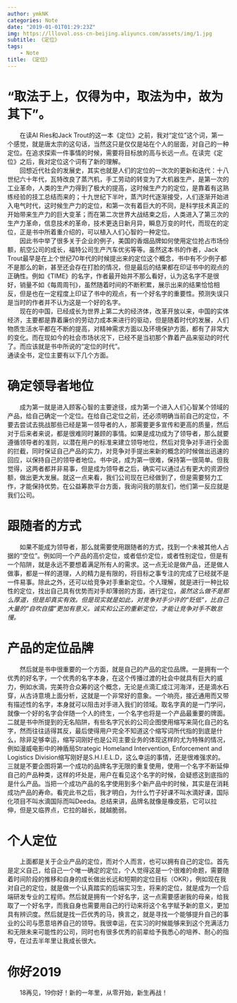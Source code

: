 ```yaml
---
author: ymkNK
categories: Note
date: "2019-01-01T01:29:23Z"
img: https://lllovol.oss-cn-beijing.aliyuncs.com/assets/img/1.jpg
subtitle: 《定位》
tags:
    - Note
title: 《定位》
---
```

# “取法于上，仅得为中，取法为中，故为其下”。
&emsp;&emsp;在读AI Ries和Jack Trout的这一本《定位》之前，我对“定位”这个词，第一个感觉，就是唐太宗的这句话，当然这只是仅仅是站在个人的层面，对自己的一种定位。在追求探索一件事情的时候，需要将目标放的高与长远一点。在读完《定位》之后，我对定位这个词有了新的理解。  
&emsp;&emsp;回想近代社会的发展史，其实也就是人们的定位的一次次的更新和迭代：十八世纪六十年代，瓦特改良了蒸汽机，手工劳动的转变为了大机器生产，是第一次的工业革命，人类的生产力得到了极大的提高，这时候生产力的定位，是靠着有这熟练经验的技工总结而来的；十九世纪下半叶，蒸汽时代逐渐接受，人们逐渐开始进入电气时代，这时候生产力的定位，和第一次有着巨大的不同，是科学技术真正的开始带来生产力的巨大变革；而在第二次世界大战结束之后，人类进入了第三次的生产力革命，信息技术的革命，技术更迭日新月异，瞬息万变的时代，而现在的定位，正是书中所着重介绍的，可以植入人们心智的一种定位。  
&emsp;&emsp;因此书中举了很多关于企业的例子，美国的香烟品牌如何使用定位抢占市场份额，航空公司的成长，福特公司生产汽车优劣等等。虽然这本书的作者，Jack Trout最早是在上个世纪70年代的时候提出来的定位这个概念，书中有不少例子都不是那么的新，甚至还会存在打脸的情况，但是最后的结果都在印证书中的观点的正确性。例如《TIME》的名字，作者最开始并不那么看好，认为这名字不是很好，销量不如《每周周刊》，虽然随着时间的不断积累，展示出来的结果恰恰相反，但是也在一定程度上印证了书中的观点，有一个好名字的重要性。预测失误只是当时的作者并不认为这是一个好的名字。  
&emsp;&emsp;现在的中国，已经成长为世界上第二大的经济体，改革开放以来，中国的实体经济，主要都是靠着廉价的劳动力成本来进行的驱动，但是随着时代的发展，人们物质生活水平都在不断的提高，对精神需求方面以及环境保护方面，都有了非常大的变化。而在现如今的社会市场状况下，已经不是当初那个靠着产品来驱动的时代了。而应该就是书中所说的“定位的时代”。  
通读全书，定位主要有以下几个方面。
# 确定领导者地位
&emsp;&emsp;成为第一就是进入顾客心智的主要途径，成为第一个进入人们心智某个领域的产品，给自己确定一个定位。在给自己定位之前，还必须明确当前自己的定位，不要去尝试去挑战那些已经是第一领导者的人，那需要更多宣传和更高的质量，然后对于后来者来说，都是很难同时兼顾的事情。如果是成功成为了领导者，那么就要遵循领导者的准则，以潜在用户的标准来建立领导地位，然后对竞争对手进行全面的拦截，同时保证自己产品的实力，对竞争对手提出来新的概念的时候做出迅速的回应，以保持自己的领导者地位。书中说，成为第一很难，保持第一很简单。但我觉得，这两者都并非易事，但是成为领导者之后，确实可以通过占有更大的资源份额，做出更大发展。就这一点来看，我们公司现在已经做到了，但是需要努力工作，才能保持优势。在公益筹款平台方面，我询问我的朋友们，他们第一反应就是我们公司。  
# 跟随者的方式
&emsp;&emsp;如果不能成为领导者，那么就需要使用跟随者的方式，找到一个未被其他人占据的“空位”。例如同一个产品的高价定位，或者低价定位，或者性别定位，但是有一个陷阱，就是永远不要想着满足所有人的需求。这一点无论是做产品，还是做人做事，都是一样的道理，人的精力是有限的，将目标之事专注的完成了已经就不是一件易事。除此之外，还可以给竞争对手重新定位。个人理解，就是进行一种比较性的定位，找出自己具有优势而对手却薄弱的方面，进行定位，*虽然这么做不是那么厚道，但是却真实有效。但是现实就是如此，对竞争对手少许的“贬低”，比自己大量的“自吹自擂”更加有意义。诚实和公正的重新定位，才能让竞争对手不敢怠慢。*  
# 产品的定位品牌
&emsp;&emsp;然后就是书中很重要的一个方面，就是自己的产品的定位品牌。一是拥有一个优秀的好名字，一个优秀的名字本身，在这个传播过渡的社会中就具有巨大的威力，例如水滴，完美符合众筹的这个概念，无论是点滴汇成江河海洋，还是滴水石穿，从古诗意境上面分析，这就是一个非常好的意象。一个响亮，接近通用而又带有描述性的名字，本身就可以阻击对手进入我们的领域。取名字真的是一门学问，就像一个好的名字会伴随一个人的终生，一个名字也将是一个产品最重要的牌面。二就是书中所提到的无名陷阱，有些名字冗长的公司企图使用缩写来简化自己的名字，然而往往适得其反，最后使得用户完全不知道这个缩写词所代指的到底是什么，除非足够幸运，缩写词刚好也是公司主要业务的体现这样的尤为特殊的情况，例如漫威电影中的神盾局Strategic Homeland Intervention, Enforcement and Logistics Division缩写刚好是S.H.I.E.L.D，这么幸运的事情，还是很难强求的。三就是不要企图将第一个成功的品牌名字无限的重复使用，使用一个名字不断延伸自己的产品种类，这样的坏处是，用户在看见这个名字的时候，会疑惑这到底指的是什么产品。当把一个成功产品的名字使用到多个新产品中的时候，其实是在消耗成功产品的寿命。看完此书之后，我才明白，为什么竹子好课不叫水滴好课，国际化项目不叫水滴国际而叫Deeda。总结来讲，品牌名就像是橡皮筋，它可以拉伸，但是又临界点，它拉的越长，就越脆弱。
# 个人定位
&emsp;&emsp;上面都是关于企业产品的定位，而对个人而言，也可以拥有自己的定位。首先是定义自己，给自己一个唯一确定的定位，个人觉得这是一个很难的命题，需要随着时间阶段的推移和自身的成长做出长远和短期的定位目标（OKR），例如现在我对自己的定位，就是做一个认真踏实的后端实习生，将来的定位，就是成为一个后端研发专业的工程师。然后就是拥有一个好名字，这一点需要感谢我的母亲，给我取了一个好名字，而我自身也需要用自己的行动来将这个名字赋予新的意义，更加具有辨识度。然后就是找一匹优秀的马，换言之，就是寻找一个能够提升自己的事业的公司与愿意培养自己的领导。我很幸运，在实习的时候能够来到这个充满活力和无限未来可能性的公司，同时也有很多优秀的前辈给予我悉心的培养、耐心的指导，在过去半年里让我成长很大。  
# 你好2019
&emsp;&emsp;18再见，19你好！新的一年里，从零开始，新生再战！
